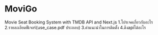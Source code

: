 # MoviGo
Movie Seat Booking System with TMDB API and Next.js
1.โปรเจคเกี่ยวกับอะไร
2.รายละเอียดฟีเจอร์(use_case.pdf ประกอบ)
3.คำแนะนำในการติดตั้ง 
4.ดึงapiได้อะไร
